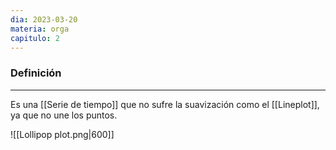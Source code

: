 ```yaml
---
dia: 2023-03-20
materia: orga
capitulo: 2
---
```

### Definición
---
Es una [[Serie de tiempo]] que no sufre la suavización como el [[Lineplot]], ya que no une los puntos.

![[Lollipop plot.png|600]]
